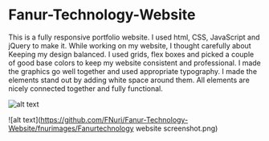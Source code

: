 # Fanur-Technology-Website
This is a fully responsive portfolio website. I used html, CSS, JavaScript and jQuery to make it. While working on my website, I thought carefully about Keeping my design balanced. I used grids, flex boxes and picked a couple of good base colors to keep my website consistent and professional. I made the graphics go well together and used appropriate typography. I made the elements stand out by adding white space around them. All elements are nicely connected together and fully functional.

![alt text](https://images.unsplash.com/photo-1505051508008-923feaf90180?ixlib=rb-1.2.1&ixid=eyJhcHBfaWQiOjEyMDd9&auto=format&fit=crop&w=400&q=80)

![alt text](https://github.com/FNuri/Fanur-Technology-Website/fnurimages/Fanurtechnology website screenshot.png)
